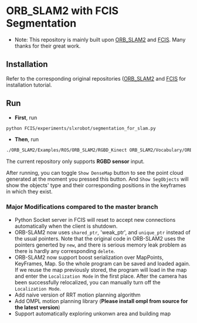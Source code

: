 # ORB_SLAM2 with FCIS Segmentation 

* Note: This repository is mainly built upon [ORB_SLAM2](https://github.com/raulmur/ORB_SLAM2) and [FCIS](https://github.com/msracver/FCIS). Many thanks for their great work.

## Installation
Refer to the corresponding original repositories ([ORB_SLAM2](https://github.com/raulmur/ORB_SLAM2) and [FCIS](https://github.com/msracver/FCIS) for installation tutorial.

## Run

* **First**, run 
```bash
python FCIS/experiments/slxrobot/segmentation_for_slam.py
```

* **Then**, run
```bash
./ORB_SLAM2/Examples/ROS/ORB_SLAM2/RGBD_Kinect ORB_SLAM2/Vocabulary/ORBvoc.bin ORB_SLAM2/Examples/RGB-D/kinect2_qhd.yaml
```

The current repository only supports **RGBD sensor** input.

After running, you can toggle `Show DenseMap` button to see the point cloud generated at the moment you pressed this button.
And `Show SegObjects` will show the objects' type and their corresponding positions in the keyframes in which they exist.


### Major Modifications compared to the master branch
* Python Socket server in FCIS will reset to accept new connections automatically when the client is shutdown.
* ORB-SLAM2 now uses `shared_ptr`, 'weak_ptr', and `unique_ptr` instead of the usual pointers. Note that the original code in ORB-SLAM2 uses the pointers generted by `new`, and there is serious memory leak problem as there is hardly any corresponding `delete`. 
* ORB-SLAM2 now support boost serialization over MapPoints, KeyFrames, Map. So the whole program can be saved and loaded again.
If we reuse the map previously stored, the program will load in the map and enter the `Localization Mode` in the first place. After the camera has been successfully relocalized, you can manually turn off the `Localization Mode`.
* Add naive version of RRT motion planning algorithm
* Add OMPL motion planning library (**Please install ompl from source for the latest version**)
* Support automatically exploring unkonwn area and building map